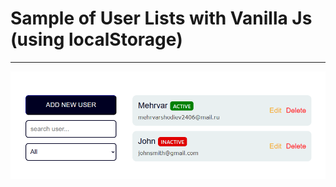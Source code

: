 # Sample of User Lists with Vanilla Js (using localStorage)

---

![userListsImg](./img/userlists-img.png)
